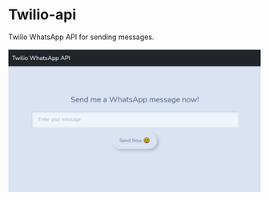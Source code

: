 # Twilio-api
Twilio WhatsApp API for sending messages. <br><br>
<img src="https://github.com/SanskritiKushik5/Twilio-api/blob/main/Capture00.PNG">
